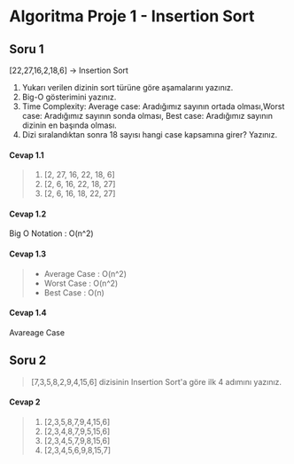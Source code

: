# Algoritma Proje 1 - Insertion Sort
## Soru 1

[22,27,16,2,18,6] -> Insertion Sort
1. Yukarı verilen dizinin sort türüne göre aşamalarını yazınız.
2. Big-O gösterimini yazınız.
3. Time Complexity: Average case: Aradığımız sayının ortada olması,Worst case: Aradığımız sayının sonda olması, Best case: Aradığımız sayının dizinin en başında olması.
4. Dizi sıralandıktan sonra 18 sayısı hangi case kapsamına girer? Yazınız.

#### Cevap 1.1
> 1. [2, 27, 16, 22, 18, 6]
> 2. [2, 6, 16, 22, 18, 27]
> 3. [2, 6, 16, 18, 22, 27]


#### Cevap 1.2
Big O Notation : O(n^2)

#### Cevap 1.3
> * Average Case  : O(n^2)
> * Worst Case    : O(n^2)
> * Best Case     : O(n)

#### Cevap 1.4
Avareage Case

## Soru 2

> [7,3,5,8,2,9,4,15,6] dizisinin Insertion Sort'a göre ilk 4 adımını yazınız.

#### Cevap 2
> 1. [2,3,5,8,7,9,4,15,6]
> 2. [2,3,4,8,7,9,5,15,6]
> 3. [2,3,4,5,7,9,8,15,6]
> 4. [2,3,4,5,6,9,8,15,7]
